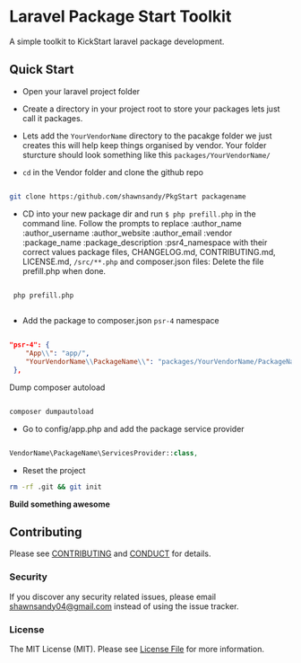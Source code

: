 # Laravel Package Start Toolkit


A simple toolkit to KickStart laravel package development.

## Quick Start

* Open your laravel project folder 
* Create a directory in your project root to store your packages lets just call it packages. 
* Lets add the `YourVendorName` directory to the pacakge folder we just creates this will help keep things organised by vendor. Your folder sturcture should look something like this `packages/YourVendorName/` 


* `cd` in the Vendor folder and clone the github repo 

``` bash

git clone https:/github.com/shawnsandy/PkgStart packagename

```

  
* CD into your new package dir and run `$ php prefill.php` in the command line. Follow the prompts to replace :author_name :author_username :author_website :author_email :vendor :package_name :package_description :psr4_namespace with their correct values package files, CHANGELOG.md, CONTRIBUTING.md, LICENSE.md, `/src/**.php` and composer.json files:  Delete the file prefill.php when done.

``` bash 

 php prefill.php
 
```

* Add the package to composer.json `psr-4` namespace

``` json

"psr-4": {
    "App\\": "app/",
    "YourVendorName\\PackageName\\": "packages/YourVendorName/PackageName/src",
 },

``` 
  
Dump composer autoload

``` bash

composer dumpautoload

```
          


* Go to config/app.php and add the package service provider


``` php

VendorName\PackageName\ServicesProvider::class,

```

* Reset the project

``` bash
rm -rf .git && git init
```

__Build something awesome__


## Contributing

Please see [CONTRIBUTING](CONTRIBUTING.md) and [CONDUCT](CONDUCT.md) for details.

### Security

If you discover any security related issues, please email shawnsandy04@gmail.com instead of using the issue tracker.


### License

The MIT License (MIT). Please see [License File](LICENSE.md) for more information.

